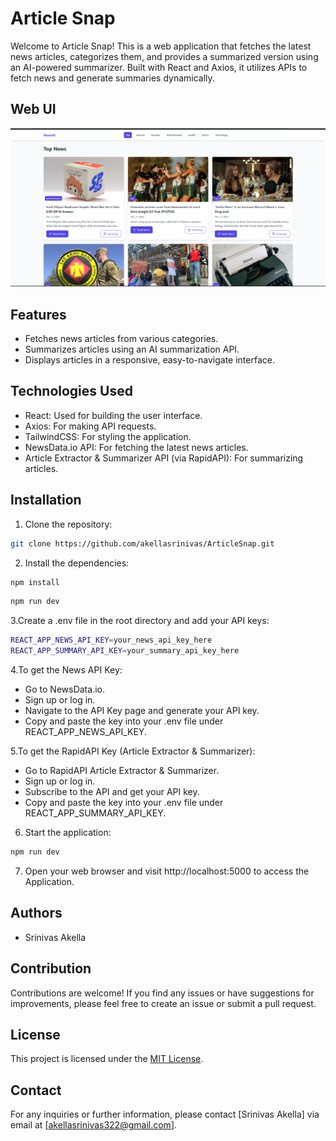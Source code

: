 # Article Snap

Welcome to Article Snap! This is a web application that fetches the latest news articles, categorizes them, and provides a summarized version using an AI-powered summarizer. Built with React and Axios, it utilizes APIs to fetch news and generate summaries dynamically.

## Web UI
![Web UI](images/Screenshot%202024-11-12%20170327.png)

## Features

- Fetches news articles from various categories.
- Summarizes articles using an AI summarization API.
- Displays articles in a responsive, easy-to-navigate interface.

## Technologies Used

- React: Used for building the user interface.
- Axios: For making API requests.
- TailwindCSS: For styling the application.
- NewsData.io API: For fetching the latest news articles.
- Article Extractor & Summarizer API (via RapidAPI): For summarizing articles.

## Installation

1. Clone the repository:

```bash
git clone https://github.com/akellasrinivas/ArticleSnap.git
```

2. Install the dependencies:

```bash
npm install
```
```bash
npm run dev
```

3.Create a .env file in the root directory and add your API keys:

```bash
REACT_APP_NEWS_API_KEY=your_news_api_key_here
REACT_APP_SUMMARY_API_KEY=your_summary_api_key_here
```

4.To get the News API Key:

- Go to NewsData.io.
- Sign up or log in.
- Navigate to the API Key page and generate your API key.
- Copy and paste the key into your .env file under REACT_APP_NEWS_API_KEY.

5.To get the RapidAPI Key (Article Extractor & Summarizer):

- Go to RapidAPI Article Extractor & Summarizer.
- Sign up or log in.
- Subscribe to the API and get your API key.
- Copy and paste the key into your .env file under REACT_APP_SUMMARY_API_KEY.


6. Start the application:

```bash
npm run dev
```


7. Open your web browser and visit http://localhost:5000 to access the Application.


## Authors
- Srinivas Akella

## Contribution

Contributions are welcome! If you find any issues or have suggestions for improvements, please feel free to create an issue or submit a pull request.



## License

This project is licensed under the [MIT License](https://opensource.org/licenses/MIT).

## Contact

For any inquiries or further information, please contact [Srinivas Akella] via email at [akellasrinivas322@gmail.com].

